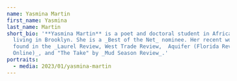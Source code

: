 ```yaml
---
name: Yasmina Martin
first_name: Yasmina
last_name: Martin
short_bio: '**Yasmina Martin** is a poet and doctoral student in African history
  living in Brooklyn. She is a _Best of the Net_ nominee. Her recent work can be
  found in the _Laurel Review, West Trade Review,  Aquifer (Florida Review
  Online)_, and "The Take" by _Mud Season Review_.'
portraits:
  - media: 2023/01/yasmina-martin
---
```

